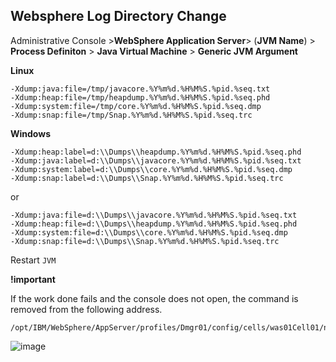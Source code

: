 ## Websphere Log Directory Change

Administrative Console >**WebSphere Application Server**> (**JVM Name**) > **Process Definiton** > **Java Virtual Machine** > **Generic JVM Argument**

**Linux** 
```
-Xdump:java:file=/tmp/javacore.%Y%m%d.%H%M%S.%pid.%seq.txt 
-Xdump:heap:file=/tmp/heapdump.%Y%m%d.%H%M%S.%pid.%seq.phd 
-Xdump:system:file=/tmp/core.%Y%m%d.%H%M%S.%pid.%seq.dmp 
-Xdump:snap:file=/tmp/Snap.%Y%m%d.%H%M%S.%pid.%seq.trc
```
**Windows**
```
-Xdump:heap:label=d:\\Dumps\\heapdump.%Y%m%d.%H%M%S.%pid.%seq.phd 
-Xdump:java:label=d:\\Dumps\\javacore.%Y%m%d.%H%M%S.%pid.%seq.txt 
-Xdump:system:label=d:\\Dumps\\core.%Y%m%d.%H%M%S.%pid.%seq.dmp 
-Xdump:snap:label=d:\\Dumps\\Snap.%Y%m%d.%H%M%S.%pid.%seq.trc
```
or

```
-Xdump:java:file=d:\\Dumps\\javacore.%Y%m%d.%H%M%S.%pid.%seq.txt 
-Xdump:heap:file=d:\\Dumps\\heapdump.%Y%m%d.%H%M%S.%pid.%seq.phd 
-Xdump:system:file=d:\\Dumps\\core.%Y%m%d.%H%M%S.%pid.%seq.dmp 
-Xdump:snap:file=d:\\Dumps\\Snap.%Y%m%d.%H%M%S.%pid.%seq.trc
```
Restart  `JVM`

**!important**

If the work done fails and the console does not open, the command is removed from the following address.
```
/opt/IBM/WebSphere/AppServer/profiles/Dmgr01/config/cells/was01Cell01/nodes/was01Node01/servers/member/server.xml
```

![image](https://user-images.githubusercontent.com/3519706/80279578-52afdf80-8707-11ea-9f8a-bba04cd09279.png)